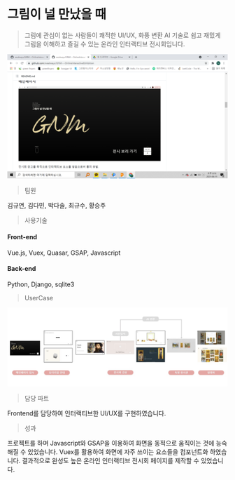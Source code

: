 # 그림이 널 만났을 때

> 그림에 관심이 없는 사람들이 쾌적한 UI/UX, 화풍 변환 AI 기술로 쉽고 재밌게 그림을 이해하고 즐길 수 있는 온라인 인터랙티브 전시회입니다. 

![Untitled](./image/Untitled.png)



> 팀원

김규연, 김다민, 박다솔, 최규수, 황승주

> 사용기술

#### Front-end

Vue.js, Vuex, Quasar, GSAP, Javascript

#### Back-end

Python, Django, sqlite3

> UserCase

![Untitled2](./image/Untitled2.png)

> 담당 파트

Frontend를 담당하여 인터랙티브한 UI/UX를 구현하였습니다. 

> 성과

프로젝트를 하며 Javascript와 GSAP을 이용하여 화면을 동적으로 움직이는 것에 능숙해질 수 있었습니다. Vuex를 활용하여 화면에 자주 쓰이는 요소들을 컴포넌트화 하였습니다. 결과적으로 완성도 높은 온라인 인터랙티브 전시회 페이지를 제작할 수 있었습니다. 


